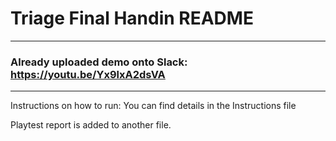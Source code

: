 # Triage Final Handin README

---
### Already uploaded demo onto Slack: https://youtu.be/Yx9lxA2dsVA
---

Instructions on how to run: 
You can find details in the Instructions file

Playtest report is added to another file.
